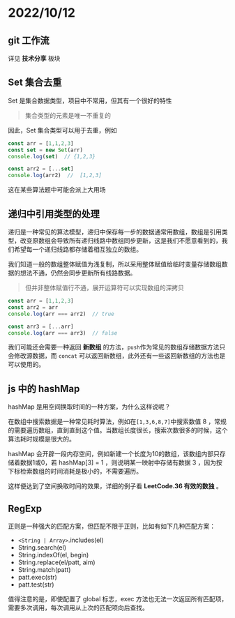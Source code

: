 # 2022/10/12

## git 工作流
详见 **技术分享** 板块

## Set 集合去重
Set 是集合数据类型，项目中不常用，但其有一个很好的特性

> 集合类型的元素是唯一不重复的

因此，Set 集合类型可以用于去重，例如

```ts
const arr = [1,1,2,3]
const set = new Set(arr)
console.log(set)  // {1,2,3}

const arr2 = [...set]
console.log(arr2)  //  [1,2,3]
```

这在某些算法题中可能会派上大用场

## 递归中引用类型的处理
递归是一种常见的算法模型，递归中保存每一步的数据通常用数组，数组是引用类型，改变原数组会导致所有递归线路中数组同步更新，这是我们不愿意看到的，我们希望每一个递归线路都存储着相互独立的数组。

我们知道一般的数组整体赋值为浅复制，所以采用整体赋值给临时变量存储数组数据的想法不通，仍然会同步更新所有线路数据。

> 但并非整体赋值行不通，展开运算符可以实现数组的深拷贝
```ts
const arr = [1,1,2,3]
const arr2 = arr
console.log(arr === arr2)  // true

const arr3 = [...arr]
console.log(arr === arr3)  // false
```

我们可能还会需要一种返回 **新数组** 的方法，`push`作为常见的数组存储数据方法只会修改源数据，而 `concat` 可以返回新数组，此外还有一些返回新数组的方法也是可以使用的。

## js 中的 hashMap
hashMap 是用空间换取时间的一种方案，为什么这样说呢？

在数组中搜索数据是一种常见耗时算法，例如在`[1,3,6,8,7]`中搜索数值 8 ，常规的需要遍历数组，直到直到这个值。当数组长度很长，搜索次数很多的时候，这个算法耗时规模是很大的。

hashMap 会开辟一段内存空间，例如新建一个长度为10的数组，该数组内部只存储着数据1或0，若 hashMap[3] = 1 ，则说明某一映射中存储有数据 3 ，因为按下标检索数组的时间消耗是极小的，不需要遍历。

这样便达到了空间换取时间的效果，详细的例子看 **LeetCode.36 有效的数独** 。

## RegExp
正则是一种强大的匹配方案，但匹配不限于正则，比如有如下几种匹配方案：

- `<String | Array>`.includes(el)
- String.search(el)
- String.indexOf(el, begin)
- String.replace(el/patt, aim)
- String.match(patt)
- patt.exec(str)
- patt.test(str)

值得注意的是，即使配置了 global 标志，exec 方法也无法一次返回所有匹配项，需要多次调用，每次调用从上次的匹配项向后查找。